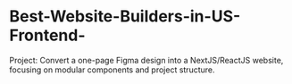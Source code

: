 # Best-Website-Builders-in-US-Frontend-
Project: Convert a one-page Figma design into a NextJS/ReactJS website, focusing on modular components and project structure.
